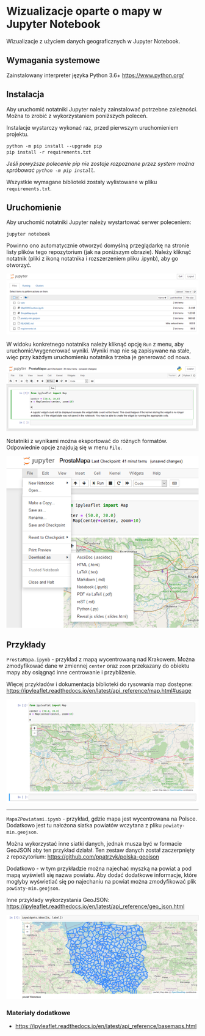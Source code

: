 # Wizualizacje oparte o mapy w Jupyter Notebook

Wizualizacje z użyciem danych geograficznych w Jupyter Notebook.

## Wymagania systemowe

Zainstalowany interpreter języka Python 3.6+ https://www.python.org/

## Instalacja 

Aby uruchomić notatniki Jupyter należy zainstalować potrzebne zależności. Można to zrobić z wykorzystaniem poniższych poleceń.

Instalacje wystarczy wykonać raz, przed pierwszym uruchomieniem projektu.

```
python -m pip install --upgrade pip
pip install -r requirements.txt
```
_Jeśli powyższe polecenie pip nie zostaje rozpoznane przez system można spróbować `python -m pip install`._

Wszystkie wymagane biblioteki zostały wylistowane w pliku `requirements.txt`.

## Uruchomienie 

Aby uruchomić notatniki Jupyter należy wystartować serwer poleceniem:

```
jupyter notebook
```

Powinno ono automatycznie otworzyć domyślną przeglądarkę na stronie listy plików tego repozytorium (jak na poniższym obrazie). Należy kliknąć notatnik (pliki z ikoną notatnika i rozszerzeniem pliku .ipynb), aby go otworzyć.

![notebook_list](img/notebook_list.png)

W widoku konkretnego notatnika należy kliknąć opcję `Run` z menu, aby uruchomić/wygenerować wyniki. Wyniki map nie są zapisywane na stałe, więc przy każdym uruchomieniu notatnika trzeba je generować od nowa.

![notebook_run](img/notebook_run.png)

Notatniki z wynikami można eksportować do różnych formatów. Odpowiednie opcje znajdują się w menu `File`.

![image-20200605190912065](img/notebook_eksport.png)

## Przykłady

`ProstaMapa.ipynb` - przykład z mapą wycentrowaną nad Krakowem. Można zmodyfikować dane w zmiennej `center` oraz `zoom` przekazany do obiektu mapy aby osiągnąć inne centrowanie i przybliżenie. 

Więcej przykładów i dokumentacja biblioteki do rysowania map dostępne: https://ipyleaflet.readthedocs.io/en/latest/api_reference/map.html#usage

![simple_map](img/simple_map.png)

---

`MapaZPowiatami.ipynb` - przykład, gdzie mapa jest wycentrowana na Polsce. Dodatkowo jest tu nałożona siatka powiatów wczytana z pliku `powiaty-min.geojson`.

Można wykorzystać inne siatki danych, jednak musza być w formacie GeoJSON aby ten przykład działał. Ten zestaw danych został zaczerpnięty z repozytorium: https://github.com/ppatrzyk/polska-geojson

Dodatkowo - w tym przykładzie można najechać myszką na powiat a pod mapą wyświetli się nazwa powiatu. Aby dodać dodatkowe informacje, które mogłyby wyświetlać się po najechaniu na powiat można zmodyfikować plik `powiaty-min.geojson`.

Inne przykłady wykorzystania GeoJSON: https://ipyleaflet.readthedocs.io/en/latest/api_reference/geo_json.html

![map_with_county](img/map_with_county.png)



### Materiały dodatkowe

- https://ipyleaflet.readthedocs.io/en/latest/api_reference/basemaps.html


